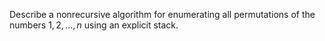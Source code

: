 Describe a nonrecursive algorithm for enumerating all permutations of the
numbers ${1,2,...,n}$ using an explicit stack.